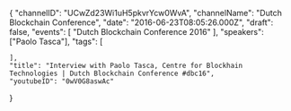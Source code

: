 {
    "channelID": "UCwZd23Wi1uH5pkvrYcw0WvA",
    "channelName": "Dutch Blockchain Conference",
    "date": "2016-06-23T08:05:26.000Z",
    "draft": false,
    "events": [
        "Dutch Blockchain Conference 2016"
    ],
    "speakers": ["Paolo Tasca"],
    "tags": [

    ],
    "title": "Interview with Paolo Tasca, Centre for Blockhain Technologies | Dutch Blockchain Conference #dbc16",
    "youtubeID": "0wV0G8aswAc"
}
